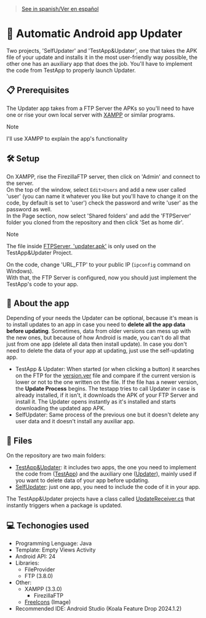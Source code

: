 > [See in spanish/Ver en español](https://github.com/LuisMiSanVe/AutoUpdaterAndroid/tree/spanish)
# 📱 Automatic Android app Updater
Two projects, 'SelfUpdater' and 'TestApp&Updater', one that takes the APK file of your update and installs it in the most user-friendly way possible, the other one has an auxiliary app that does the job.
You'll have to implement the code from TestApp to properly launch Updater.
## 📋 Prerequisites
The Updater app takes from a FTP Server the APKs so you'll need to have one or rise your own local server with [XAMPP](https://www.apachefriends.org/es/index.html) or similar programs.
> [!NOTE]
> I'll use XAMPP to explain the app's functionality

## 🛠️ Setup
On XAMPP, rise the FirezillaFTP server, then click on 'Admin' and connect to the server.\
On the top of the window, select `Edit>Users` and add a new user called 'user' (you can name it whatever you like but you'll have to change it on the code, by default is set to 'user') check the password and write 'user' as the password as well.\
In the Page section, now select 'Shared folders' and add the 'FTPServer' folder you cloned from the repository and then click 'Set as home dir'.
> [!NOTE]
> The file inside [FTPServer, 'updater.apk'](https://github.com/LuisMiSanVe/AutoUpdaterAndroid/tree/main/FTPServer) is only used on the TestApp&Updater Project.

On the code, change 'URL_FTP' to your public IP (`ipconfig` command on Windows).\
With that, the FTP Server is configured, now you should just implement the TestApp's code to your app.
## 📖 About the app
Depending of your needs the Updater can be optional, because it's mean is to install updates to an app in case you need to <b>delete all the app data before updating</b>. Sometimes, data from older versions can mess up with the new ones, but because of how Android is made, you can't do all that just from one app (delete all data then install update).
In case you don't need to delete the data of your app at updating, just use the self-updating app.
- TestApp & Updater:
When started (or when clicking a button) it searches on the FTP for the [version.ver](https://github.com/LuisMiSanVe/AutoUpdaterAndroid/blob/main/FTPServer/version.ver) file and compare if the current version is lower or not to the one written on the file. If the file has a newer version, the <b>Update Process</b> begins.
The testapp tries to call Updater in case is already installed, if it isn't, it downloads the APK of your FTP Server and install it.
The Updater opens instantly as it's installed and starts downloading the updated app APK.
- SelfUpdater:
Same process of the previous one but it doesn't delete any user data and it doesn't install any auxiliar app.
## 📂 Files
On the repository are two main folders:
- [TestApp&Updater](https://github.com/LuisMiSanVe/AutoUpdaterAndroid/tree/main/TestApp%26Updater): it includes two apps, the one you need to implement the code from ([TestApp](https://github.com/LuisMiSanVe/AutoUpdaterAndroid/tree/main/TestApp%26Updater/TestApp)) and the auxiliary one ([Updater](https://github.com/LuisMiSanVe/AutoUpdaterAndroid/tree/main/TestApp%26Updater/Updater)), mainly used if you want to delete data of your app before updating.
- [SelfUpdater](https://github.com/LuisMiSanVe/AutoUpdaterAndroid/tree/main/SelfUpdater): just one app, you need to include the code of it in your app.

The TestApp&Updater projects have a class called [UpdateReceiver.cs](https://github.com/LuisMiSanVe/AutoUpdaterAndroid/blob/main/TestApp%26Updater/TestApp/app/src/main/java/com/luismisanve/testapp/UpdateReceiver.java) that instantly triggers when a package is updated.
## 💻 Techonogies used
- Programming Lenguage: Java
- Template: Empty Views Activity
- Android API: 24
- Libraries:
  - FileProvider
  - FTP (3.8.0)
- Other:
  - XAMPP (3.3.0)
    - FirezillaFTP
  - [FreeIcons](https://freeicons.io/) (Image)
- Recommended IDE: Android Studio (Koala Feature Drop 2024.1.2)
